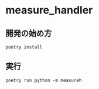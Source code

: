 # measure_handler

## 開発の始め方

```shell
poetry install
```

## 実行

```shell
poetry run python -m measureh
```
